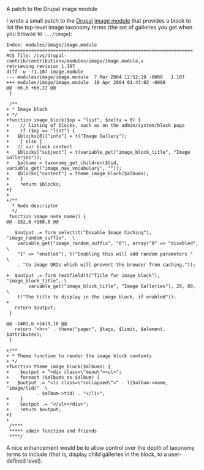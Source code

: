 A patch to the Drupal image module

I wrote a small patch to the [Drupal][1] [image module][2] that
provides a block to list the top-level image taxonomy terms (the set
of galleries you get when you browse to `.../image`):

[1]: http://www.drupal.org/
[2]: http://www.drupal.org/projects/image

    Index: modules/image/image.module
     ===================================================================
    RCS file: /cvs/drupal-contrib/contributions/modules/image/image.module,v
    retrieving revision 1.107
    diff -u -r1.107 image.module
    --- modules/image/image.module	7 Mar 2004 12:52:19 -0000	1.107
    +++ modules/image/image.module	10 Apr 2004 01:43:02 -0000
    @@ -66,6 +66,22 @@
     }
     
     /**
    + * Image block
    + */
    +function image_block($op = "list", $delta = 0) {
    +    // listing of blocks, such as on the admin/system/block page
    +    if ($op == "list") {
    +	$blocks[0]["info"] = t("Image Gallery");
    +    } else {
    +	// our block content
    +	$blocks["subject"] = t(variable_get("image_block_title", "Image Galleries"));
    +	$albums = taxonomy_get_children($tid, variable_get("image_nav_vocabulary", ""));
    +	$blocks["content"] = theme_image_block($albums);
    +    }
    +    return $blocks;
    +}
    +
    +/**
      * Node descriptor
      */
     function image_node_name() {
    @@ -152,6 +168,8 @@
     
       $output .= form_select(t("Disable Image Caching"), "image_random_suffix",  \
    	variable_get("image_random_suffix", "0"), array("0" => "disabled",    \
    	"1" => "enabled"), t("Enabling this will add random parameters "      \
    	. "to image URIs which will prevent the browser from caching."));
     
    +  $output .= form_textfield(t("Title for image block"), "image_block_title", \
            variable_get("image_block_title", "Image Galleries"), 20, 80,         \
    	t("The title to display in the image block, if enabled"));
    +
       return $output;
     }
     
    @@ -1401,6 +1419,18 @@
       return '<hr>' . theme("pager", $tags, $limit, $element, $attributes);
     }
     
    +/**
    + * Theme function to render the image block contents
    + */
    +function theme_image_block($albums) {
    +    $output = "<div class=\"menu\"><ul>";
    +    foreach ($albums as $album) {
    +	$output .= "<li class=\"collapsed\">" . l($album->name, "image/tid/"  \
    		   . $album->tid) . "</li>";
    +    }
    +    $output .= "</ul></div>";
    +    return $output;
    +}
    +
     /****
     ***** admin function and friends
     ****/
 
A nice enhancement would be to allow control over the depth of
taxonomy terms to include (that is, display child galleries in the
block, to a user-defined level).

